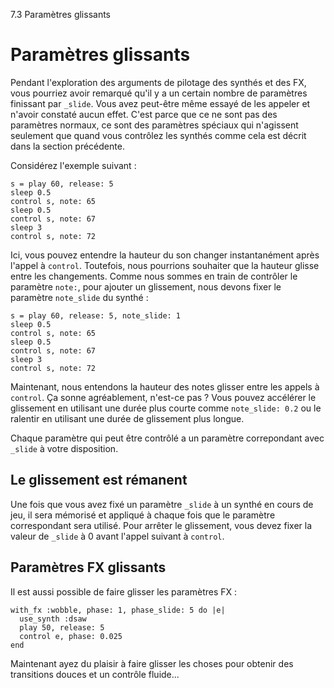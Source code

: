 7.3 Paramètres glissants

# Paramètres glissants


Pendant l'exploration des arguments de pilotage des synthés et des FX, 
vous pourriez avoir remarqué qu'il y a un certain nombre de paramètres 
finissant par `_slide`. Vous avez peut-être même essayé de les appeler et 
n'avoir constaté aucun effet. C'est parce que ce ne sont pas des 
paramètres normaux, ce sont des paramètres spéciaux qui n'agissent 
seulement que quand vous contrôlez les synthés comme cela est décrit 
dans la section précédente.

Considérez l'exemple suivant :

```
s = play 60, release: 5
sleep 0.5
control s, note: 65
sleep 0.5
control s, note: 67
sleep 3
control s, note: 72
```

Ici, vous pouvez entendre la hauteur du son changer instantanément 
après l'appel à `control`. Toutefois, nous pourrions souhaiter que la 
hauteur glisse entre les changements. Comme nous sommes en train de 
contrôler le paramètre `note:`, pour ajouter un glissement, nous 
devons fixer le paramètre `note_slide` du synthé :

```
s = play 60, release: 5, note_slide: 1
sleep 0.5
control s, note: 65
sleep 0.5
control s, note: 67
sleep 3
control s, note: 72
```

Maintenant, nous entendons la hauteur des notes glisser entre les 
appels à `control`. Ça sonne agréablement, n'est-ce pas ? Vous pouvez 
accélérer le glissement en utilisant une durée plus courte comme 
`note_slide: 0.2` ou le ralentir en utilisant une durée de glissement 
plus longue.

Chaque paramètre qui peut être contrôlé a un paramètre correpondant 
avec `_slide` à votre disposition.

## Le glissement est rémanent

Une fois que vous avez fixé un paramètre `_slide` à un synthé en 
cours de jeu, il sera mémorisé et appliqué à chaque fois que le 
paramètre correspondant sera utilisé. Pour arrêter le glissement, 
vous devez fixer la valeur de `_slide` à 0 avant l'appel suivant à 
`control`.

## Paramètres FX glissants

Il est aussi possible de faire glisser les paramètres FX :

```
with_fx :wobble, phase: 1, phase_slide: 5 do |e|
  use_synth :dsaw
  play 50, release: 5
  control e, phase: 0.025
end
```

Maintenant ayez du plaisir à faire glisser les choses pour obtenir des 
transitions douces et un contrôle fluide...
